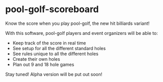 # pool-golf-scoreboard
Know the score when you play pool-golf, the new hit billiards variant!

With this software, pool-golf players and event organizers will be able to:
* Keep track of the score in real time
* See setup for all the different standard holes
* See rules unique to all the different holes
* Create their own holes
* Plan out 9 and 18 hole games

Stay tuned! Alpha version will be put out soon!
